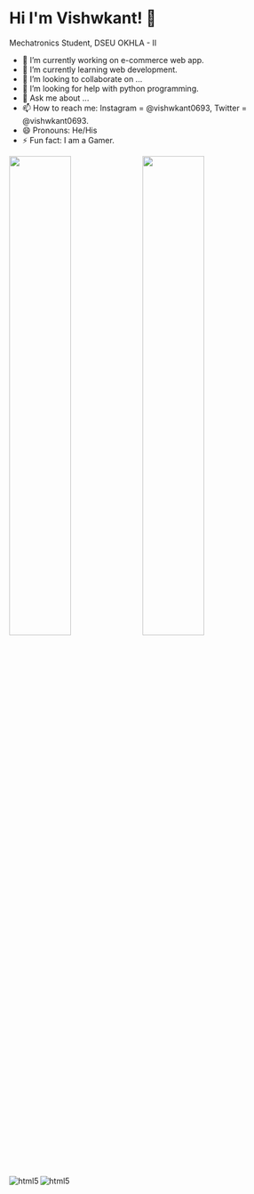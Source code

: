 # Hi I'm Vishwkant! 👋
Mechatronics Student, DSEU OKHLA - II

- 🔭 I’m currently working on e-commerce web app.
- 🌱 I’m currently learning web development.
- 👯 I’m looking to collaborate on ...
- 🤔 I’m looking for help with python programming.
- 💬 Ask me about ...
- 📫 How to reach me: Instagram = @vishwkant0693, Twitter = @vishwkant0693.
- 😄 Pronouns: He/His
- ⚡ Fun fact: I am a Gamer.

<img align="left" width="47%" src="https://github-readme-stats.vercel.app/api?username=vishwkant0693&show_icons=true&theme=radical" />

<img align="left" width="47%" src="https://github-readme-stats.vercel.app/api/top-langs/?username=vishwkant0693&layout=compact" />

<img align="left" alt="html5" src="https://img.shields.io/badge/html5-%23E34F26.svg?style=for-the-badge&logo=html5&logoColor=white"/>

<img align="left" alt="html5" src="https://img.shields.io/badge/css3-%231572B6.svg?style=for-the-badge&logo=css3&logoColor=white"/>
